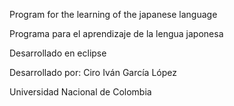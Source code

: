 Program for the learning of the japanese language

Programa para el aprendizaje de la lengua japonesa

Desarrollado en eclipse

Desarrollado por: Ciro Iván García López 

Universidad Nacional de Colombia
